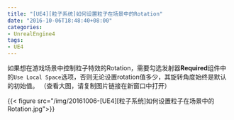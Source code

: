 ```yaml
---
title: "[UE4][粒子系统]如何设置粒子在场景中的Rotation"
date: "2016-10-06T18:48:40+08:00"
categories:
- UnrealEngine4
tags:
- UE4
---
```


如果想在游戏场景中控制粒子特效的Rotation，需要勾选发射器**Required**组件中的`Use Local Space`选项，否则无论设置rotation值多少，其旋转角度始终是默认的初始值。
（查看大图，请复制图片链接在新窗口中打开）

{{< figure src="/img/20161006-[UE4][粒子系统]如何设置粒子在场景中的Rotation.jpg">}}

